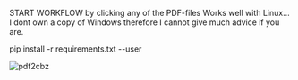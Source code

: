 START WORKFLOW by clicking any of the PDF-files
Works well with Linux... I dont own a copy of Windows therefore I cannot give much advice if you are.

pip install -r requirements.txt --user

![pdf2cbz](https://user-images.githubusercontent.com/59517785/128073079-7ac7298c-ba48-4f18-945e-46602cccc302.jpg)

